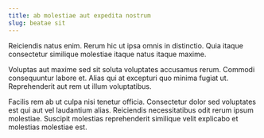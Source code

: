```yaml
---
title: ab molestiae aut expedita nostrum
slug: beatae sit
---
```


Reiciendis natus enim. Rerum hic ut ipsa omnis in distinctio. Quia itaque consectetur similique molestiae itaque natus itaque maxime.

Voluptas aut maxime sed sit soluta voluptates accusamus rerum. Commodi consequuntur labore et. Alias qui at excepturi quo minima fugiat ut. Reprehenderit aut rem ut illum voluptatibus.

Facilis rem ab ut culpa nisi tenetur officia. Consectetur dolor sed voluptates est qui aut vel laudantium alias. Reiciendis necessitatibus odit rerum ipsum molestiae. Suscipit molestias reprehenderit similique velit explicabo et molestias molestiae est.
